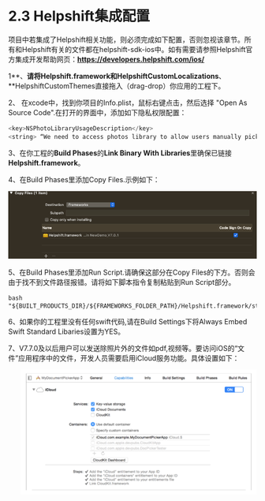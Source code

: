 # 2.3 Helpshift集成配置

项目中若集成了Helpshift相关功能，则必须完成如下配置，否则忽视该章节。所有和Helpshift有关的文件都在helpshift-sdk-ios中。如有需要请参照Helpshift官方集成开发帮助网页：**https://developers.helpshift.com/ios/**

1**、**请将Helpshift.framework和HelpshiftCustomLocalizations**、**HelpshiftCustomThemes直接拖入（drag-drop）你应用的工程下。

2、
在xcode中，找到你项目的Info.plist，鼠标右键点击，然后选择 "Open As Source Code".在打开的界面中，添加如下隐私权限配置：

```objectivec
<key>NSPhotoLibraryUsageDescription</key>
<string> “We need to access photos library to allow users manually pick images meant to be sent as attachment for help and support reasons.</string>在你工程的Build Phases的Link Binary With Libraries里确保已链接Helpshift.framework。
```

3、在你工程的**Build Phases**的**Link Binary With Libraries**里确保已链接**Helpshift.framework**。

4、在Build Phases里添加Copy Files.示例如下：

![](../../.gitbook/assets/picture1.png)

5、在Build Phases里添加Run Script.请确保这部分在Copy Files的下方。否则会由于找不到文件路径报错。请将如下脚本指令复制粘贴到Run Script部分。

```text
bash "${BUILT_PRODUCTS_DIR}/${FRAMEWORKS_FOLDER_PATH}/Helpshift.framework/strip_frameworks.sh"
```

6、如果你的工程里没有任何swift代码,请在Build Settings下将Always Embed Swift Standard Libaries设置为YES。

7、V7.7.0及以后用户可以发送除照片外的文件如pdf,视频等。要访问iOS的“文件”应用程序中的文件，开发人员需要启用iCloud服务功能。具体设置如下：

![](../../.gitbook/assets/picture2.png)

